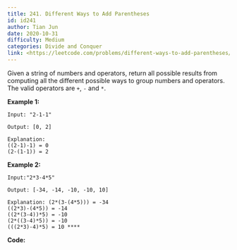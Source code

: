```yaml
---
title: 241. Different Ways to Add Parentheses
id: id241
author: Tian Jun
date: 2020-10-31
difficulty: Medium
categories: Divide and Conquer
link: <https://leetcode.com/problems/different-ways-to-add-parentheses/description/>
---
```


Given a string of numbers and operators, return all possible results from
computing all the different possible ways to group numbers and operators. The
valid operators are `+`, `-` and `*`.

**Example 1:**
            
	Input: "2-1-1"    
	Output: [0, 2]    
	Explanation:    ((2-1)-1) = 0     (2-(1-1)) = 2

**Example 2:**
            
	Input:"2*3-4*5"    
	Output: [-34, -14, -10, -10, 10]    
	Explanation: (2*(3-(4*5))) = -34     ((2*3)-(4*5)) = -14     ((2*(3-4))*5) = -10     (2*((3-4)*5)) = -10     (((2*3)-4)*5) = 10 ****


**Code:**
